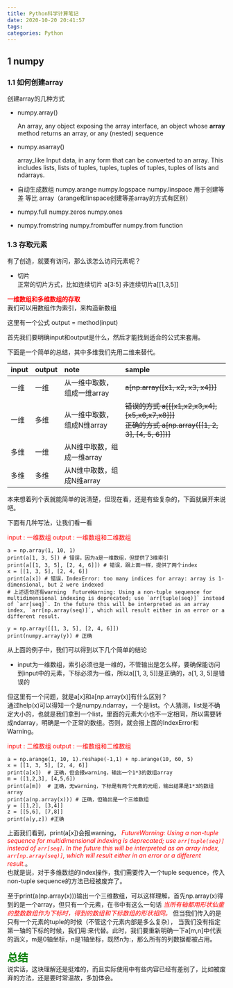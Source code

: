```yaml
---
title: Python科学计算笔记
date: 2020-10-20 20:41:57
tags:
categories: Python
---
```


## __1 numpy__ 

### __1.1 如何创建array__ 

创建array的几种方式

* numpy.array() 

    An array, any object exposing the array interface, an object whose
            __array__ method returns an array, or any (nested) sequence

* numpy.asarray()  

    array_like
            Input data, in any form that can be converted to an array.  This
            includes lists, lists of tuples, tuples, tuples of tuples, tuples
            of lists and ndarrays.


* 自动生成数组 numpy.arange  numpy.logspace numpy.linspace 用于创建等差 等比 array（arange和linspace创建等差array的方式有区别）  

* numpy.full numpy.zeros numpy.ones

* numpy.fromstring numpy.frombuffer numpy.from function 


### __1.3 存取元素__  

有了创造，就要有访问，那么该怎么访问元素呢？  

* 切片  
    正常的切片方式，比如连续切片 a[3:5] 非连续切片a[[1,3,5]]


__<font color=red>一维数组和多维数组的存取</font>__  
我们可以用数组作为索引，来构造新数组  

这里有一个公式 output = method(input)  

首先我们要明确input和output是什么，然后才能找到适合的公式来套用。  

下面是一个简单的总结，其中多维我们先用二维来替代。  

|input|output|note|sample|
|:------------|:------------|:------------|:------------|
|一维|一维|从一维中取数，组成一维array | ~~a[np.array([x1, x2, x3, x4])]~~|
|一维|多维|从一维中取数，组成N维array |~~错误的方式 a[[[x1,x2,x3,x4],[x5,x6,x7,x8]]]~~ <br>~~正确的方式 a[np.array([[1, 2, 3], [4, 5, 6]])]~~|
|多维|一维|从N维中取数，组成一维array | |
|多维|多维|从N维中取数，组成N维array | |  


本来想着列个表就能简单的说清楚，但现在看，还是有些复杂的，下面就展开来说吧。  

下面有几种写法，让我们看一看 

<font color=red>input : 一维数组    output : 一维数组和二维数组</font>

    a = np.array(1, 10, 1)
    print(a[1, 3, 5]) # 错误，因为a是一维数组，但提供了3维索引
    print(a[[1, 3, 5], [2, 4, 6]]) # 错误，跟上面一样，提供了两个index
    x = [[1, 3, 5], [2, 4, 6]] 
    print(a[x]) # 错误，IndexError: too many indices for array: array is 1-dimensional, but 2 were indexed
    # 上述语句还有warning  FutureWarning: Using a non-tuple sequence for multidimensional indexing is deprecated; use `arr[tuple(seq)]` instead of `arr[seq]`. In the future this will be interpreted as an array index, `arr[np.array(seq)]`, which will result either in an error or a different result.

    y = np.array([[1, 3, 5], [2, 4, 6]])
    print(numpy.array(y)) # 正确

从上面的例子中，我们可以得到以下几个简单的结论 

* input为一维数组，索引必须也是一维的，不管输出是怎么样，要确保能访问到input中的元素，下标必须为一维，所以a[[1, 3, 5]]是正确的，a[1, 3, 5]是错误的


但这里有一个问题，就是a[x]和a[np.array(x)]有什么区别？  
通过help(x)可以得知一个是numpy.ndarray，一个是list。个人猜测，list是不确定大小的，也就是我们拿到一个list，里面的元素大小也不一定相同，所以需要转成ndarray，明确是一个正常的数组。否则，就会报上面的IndexError和Warning。  


<font color=red>input : 二维数组    output : 一维数组和二维数组</font> 

    a = np.arange(1, 10, 1).reshape(-1,1) + np.arange(10, 60, 5)
    x = [[1, 3, 5], [2, 4, 6]] 
    print(a[x])  # 正确，但会报warning，输出一个1*3的数组array
    m = ([1,2,3], [4,5,6])
    print(a[m])  # 正确，无warning，下标是有两个元素的元组，输出结果是1*3的数组array
    print(a(np.array(x))) # 正确，但输出是一个三维数组
    y = [[1,2], [3,4]]
    z = [[5,6], [7,8]]
    print(a[y,z]) #正确

上面我们看到，print(a[x])会报warning， _<font color=red>FutureWarning: Using a non-tuple sequence for multidimensional indexing is deprecated; use `arr[tuple(seq)]` instead of `arr[seq]`. In the future this will be interpreted as an array index, `arr[np.array(seq)]`, which will result either in an error or a different result.</font>_。  
也就是说，对于多维数组的index操作，我们需要传入一个tuple sequence，传入non-tuple sequence的方法已经被废弃了。  

至于print(a(np.array(x)))输出一个三维数组，可以这样理解，首先np.array(x)得到的是一个array，但只有一个元素，在书中有这么一句话 _<font color=red>当所有轴都用形状仙童的整数数组作为下标时，得到的数组和下标数组的形状相同。</font>_ 但当我们传入的是只有一个元素的tuple的时候（不管这个元素内部是多么复杂）， 当我们没有指定第一轴的下标的时候，我们用:来代替。此时，我们要重新明确一下a[m,n]中代表的涵义，m是0轴坐标，n是1轴坐标，既然n为:，那么所有的列数据都被占用。  


__<font color=green size=5>总结</font>__  
说实话，这块理解还是挺难的，而且实际使用中有些内容已经有差别了，比如被废弃的方法，还是要时常温故，多加体会。  



